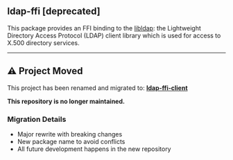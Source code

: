 ldap-ffi [deprecated]
--------

This package provides an FFI binding to the [libldap](http://www.openldap.org): the Lightweight Directory Access Protocol (LDAP) client library which is used for access to X.500 directory services.  

---

## ⚠️ Project Moved
This project has been renamed and migrated to: **[ldap-ffi-client](https://github.com/DmHertz/ldap-ffi-client)**

**This repository is no longer maintained.**

### Migration Details
- Major rewrite with breaking changes
- New package name to avoid conflicts
- All future development happens in the new repository



